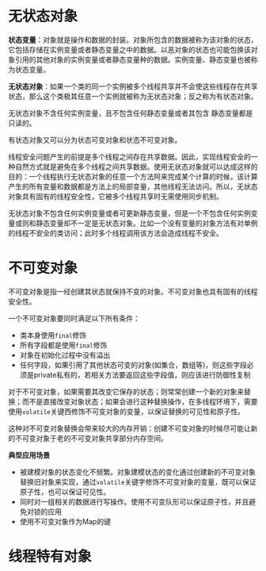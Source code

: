 # 无状态对象

**状态变量**：对象就是操作和数据的封装。对象所包含的数据被称为该对象的状态，它包括存储在实例变量或者静态变量之中的数据。以恶对象的状态也可能包换该对象引用的其他对象的实例变量或者静态变量种的数据。实例变量、静态变量也被称为状态变量。

**无状态对象**：如果一个类的同一个实例被多个线程共享并不会使这些线程存在共享状态，那么这个类极其任意一个实例就被称为无状态对象；反之称为有状态对象。

无状态对象不含任何实例变量，且不包含任何静态变量或者其包含 静态变量都是只读的。

有状态对象又可以分为状态可变对象和状态不可变对象。

线程安全问题产生的前提是多个线程之间存在共享数据。因此，实现线程安全的一种自然方式就是避免在多个线程之间共享数据。使用无状态对象就可以达成这样的目的：一个线程执行无状态对象的任意一个方法阿来完成某个计算的时候，该计算产生的所有变量和数据都是方法上的局部变量，其他线程无法访问。所以，无状态对象具有固有的线程安全性，它被多个线程共享时无需使用同步机制。

无状态对象不包含任何实例变量或者可更新静态变量，但是一个不包含任何实例变量或则和静态变量却不一定是无状态对象。比如一个没有变量的对象方法有对单例的线程不安全的类访问；此时多个线程调用该方法会造成线程不安全。

# 不可变对象

不可变对象是指一经创建其状态就保持不变的对象。不可变对象也具有固有的线程安全性。

一个不可变对象要同时满足以下所有条件：

* 类本身使用`final`修饰
* 所有字段都是使用`final`修饰
* 对象在初始化过程中没有溢出
* 任何字段，如果引用了其他状态可变的对象(如集合，数组等)，则这些字段必须是private私有的，若相关方法要返回这些字段值，则应该进行防御性复制

对于不可变对象，如果需要其改变它保存的状态；则常常创建一个新的对象来替换；而不是直接改变对象状态；如果会进行这种替换操作，在多线程环境下，需要使用`volatile`关键西修饰不可变对象的变量，以保证替换的可见性和原子性。

这种对不可变对象替换会带来较大的内存开销：创建不可变对象的时候尽可能让新的不可变对象于老的不可变对象共享部分内存空间。

**典型应用场景**

* 被建模对象的状态变化不频繁。对象建模状态的变化通过创建新的不可变对象替换旧对象来实现，通过`volatile`关键字修饰不可变对象的变量，既可以保证原子性，也可以保证可见性。
* 同时对一组相关的数据进行写操作。使用不可变队形可以保证原子性，并且避免对锁的应用
* 使用不可变对象作为Map的键

# 线程特有对象

